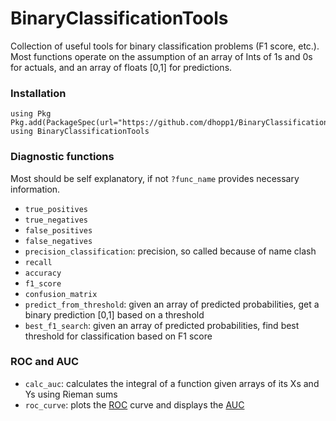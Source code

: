 # BinaryClassificationTools
Collection of useful tools for binary classification problems (F1 score, etc.). Most functions operate on the assumption of an array of Ints of 1s and 0s for actuals, and an array of floats [0,1] for predictions.

### Installation
```
using Pkg
Pkg.add(PackageSpec(url="https://github.com/dhopp1/BinaryClassificationTools.jl"))
using BinaryClassificationTools
```

### Diagnostic functions
Most should be self explanatory, if not `?func_name` provides necessary information.

- `true_positives`
- `true_negatives`
- `false_positives`
- `false_negatives`
- `precision_classification`: precision, so called because of name clash
- `recall`
- `accuracy`
- `f1_score`
- `confusion_matrix`
- `predict_from_threshold`: given an array of predicted probabilities, get a binary prediction [0,1] based on a threshold
- `best_f1_search`: given an array of predicted probabilities, find best threshold for classification based on F1 score

### ROC and AUC
- `calc_auc`: calculates the integral of a function given arrays of its Xs and Ys using Rieman sums
- `roc_curve`: plots the [ROC](https://en.wikipedia.org/wiki/Receiver_operating_characteristic) curve and displays the [AUC](https://en.wikipedia.org/wiki/Receiver_operating_characteristic#Area_under_the_curve)